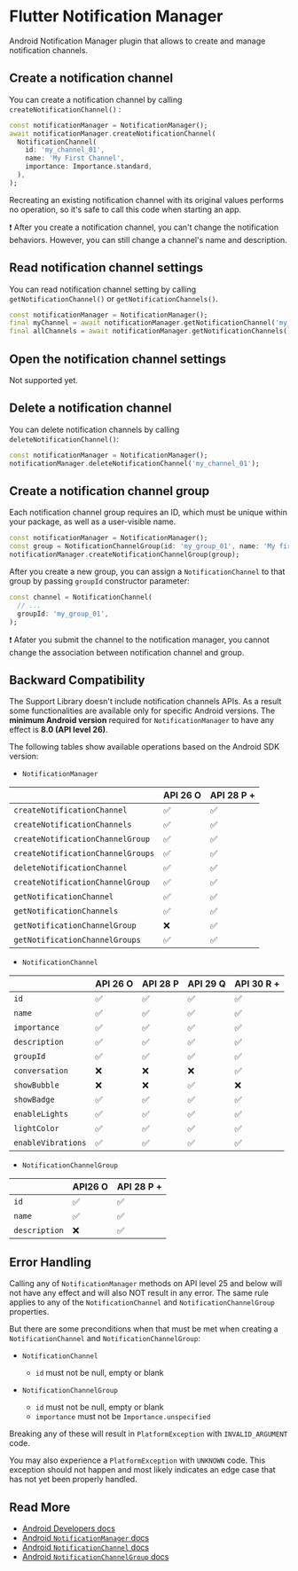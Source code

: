 # Flutter Notification Manager

Android Notification Manager plugin that allows to create and manage notification channels.

## Create a notification channel

You can create a notification channel by calling `createNotificationChannel()` :

```dart
const notificationManager = NotificationManager(); 
await notificationManager.createNotificationChannel(
  NotificationChannel(
    id: 'my_channel_01',
    name: 'My First Channel',
    importance: Importance.standard,
  ),
);
```
Recreating an existing notification channel with its original values performs no operation, so it's safe to call this code when starting an app.

❗ After you create a notification channel, you can't change the notification behaviors. However, you can still change a channel's name and description.

## Read notification channel settings

You can read notification channel setting by calling `getNotificationChannel()` or `getNotificationChannels()`.

```dart
const notificationManager = NotificationManager();  
final myChannel = await notificationManager.getNotificationChannel('my_channel_01');  
final allChannels = await notificationManager.getNotificationChannels();
```

## Open the notification channel settings

Not supported yet.

## Delete a notification channel

You can delete notification channels by calling `deleteNotificationChannel()`:

```dart
const notificationManager = NotificationManager();
notificationManager.deleteNotificationChannel('my_channel_01');
```

## Create a notification channel group

Each notification channel group requires an ID, which must be unique within your package, as well as a user-visible name.

```dart
const notificationManager = NotificationManager();
const group = NotificationChannelGroup(id: 'my_group_01', name: 'My first group');
notificationManager.createNotificationChannelGroup(group);
```
After you create a new group, you can assign a `NotificationChannel` to that group by passing `groupId` constructor parameter:

```dart
const channel = NotificationChannel(
  // ...
  groupId: 'my_group_01',
);
```

❗ Afater you submit the channel to the notification manager, you cannot change the association between notification channel and group.

## Backward Compatibility

The Support Library doesn't include notification channels APIs. As a result some functionalities are available only for specific Android versions. The **minimum Android version** required for `NotificationManager`  to have any effect is **8.0 (API level 26)**.

The following tables show available operations based on the Android SDK version:

- `NotificationManager`

|                                   | API 26 O | API 28 P + |
|-----------------------------------|----------|------------|
| `createNotificationChannel`       | ✅        | ✅          |
| `createNotificationChannels`      | ✅        | ✅          |
| `createNotificationChannelGroup`  | ✅        | ✅          |
| `createNotificationChannelGroups` | ✅        | ✅          |
| `deleteNotificationChannel`       | ✅        | ✅          |
| `createNotificationChannelGroup`  | ✅        | ✅          |
| `getNotificationChannel`          | ✅        | ✅          |
| `getNotificationChannels`         | ✅        | ✅          |
| `getNotificationChannelGroup`     | ❌        | ✅          |
| `getNotificationChannelGroups`    | ✅        | ✅          |

- `NotificationChannel`

|                    | API 26 O | API 28 P | API 29 Q | API 30 R + |
|--------------------|----------|----------|----------|------------|
| `id`               | ✅        | ✅        | ✅        | ✅          |
| `name`             | ✅        | ✅        | ✅        | ✅          |
| `importance`       | ✅        | ✅        | ✅        | ✅          |
| `description`      | ✅        | ✅        | ✅        | ✅          |
| `groupId`          | ✅        | ✅        | ✅        | ✅          |
| `conversation`     | ❌        | ❌        | ❌        | ✅          |
| `showBubble`       | ❌        | ❌        | ✅        | ❌          |
| `showBadge`        | ✅        | ✅        | ✅        | ✅          |
| `enableLights`     | ✅        | ✅        | ✅        | ✅          |
| `lightColor`       | ✅        | ✅        | ✅        | ✅          |
| `enableVibrations` | ✅        | ✅        | ✅        | ✅          |

- `NotificationChannelGroup`

|               | API26 O | API 28 P + |
|---------------|---------|------------|
| `id`          | ✅       | ✅          |
| `name`        | ✅       | ✅          |
| `description` | ❌       | ✅          |

## Error Handling

Calling any of `NotificationManager` methods on API level 25 and below will not have any effect and will also NOT result in any error. The same rule applies to any of the `NotificationChannel` and `NotificationChannelGroup` properties. 

But there are some preconditions when that must be met when creating a `NotificationChannel` and `NotificationChannelGroup`:

- `NotificationChannel`
  - `id` must not be null, empty or blank

- `NotificationChannelGroup`
  - `id` must not be null, empty or blank
  - `importance` must not be `Importance.unspecified`

Breaking any of these will result in `PlatformException` with `INVALID_ARGUMENT` code.

You may also experience a `PlatformException` with `UNKNOWN` code. This exception should not happen and most likely indicates an edge case that has not yet been properly handled.

## Read More

- [Android Developers docs](https://developer.android.com/develop/ui/views/notifications/channels)
- [Android `NotificationManager` docs](https://developer.android.com/reference/android/app/NotificationManager)
- [Android `NotificationChannel` docs](https://developer.android.com/reference/android/app/NotificationChannel)
- [Android `NotificationChannelGroup` docs](https://developer.android.com/reference/android/app/NotificationChannelGroup)
